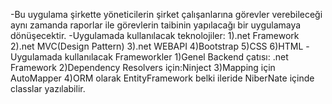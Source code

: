 -Bu uygulama şirkette yöneticilerin şirket çalışanlarına görevler verebileceği aynı zamanda raporlar ile görevlerin taibinin yapılacağı bir uygulamaya dönüşecektir.
-Uygulamada kullanılacak teknolojiler:
1).net Framework
2).net MVC(Design Pattern)
3).net WEBAPI
4)Bootstrap
5)CSS
6)HTML
-Uygulamada kullanılacak Frameworkler
1)Genel Backend çatısı: .net Framework
2)Dependency Resolvers için:Ninject
3)Mapping için AutoMapper
4)ORM olarak EntityFramework belki ileride NiberNate içinde classlar yazılabilir.



